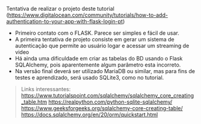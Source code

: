 Tentativa de realizar o projeto deste tutorial (https://www.digitalocean.com/community/tutorials/how-to-add-authentication-to-your-app-with-flask-login-pt)

- Primeiro contato com o FLASK. Parece ser simples e fácil de usar.
- A primeira tentativa de projeto consiste em gerar um sistema de autenticação que permite ao usuário logar e acessar um streaming de video
- Há ainda uma dificuldade em criar as tabelas do BD usando o Flask SQLAlchemy, pois aparentemente algum parâmetro esta incorreto.
- Na versão final deverá ser utilizado MariaDB ou similar, mas para fins de testes e aprendizado, será usado SQLite3, como no tutorial.

> Links interessantes:
> 	https://www.tutorialspoint.com/sqlalchemy/sqlalchemy_core_creating_table.htm
> 	https://realpython.com/python-sqlite-sqlalchemy/
> 	https://www.geeksforgeeks.org/sqlalchemy-core-creating-table/
> 	https://docs.sqlalchemy.org/en/20/orm/quickstart.html


